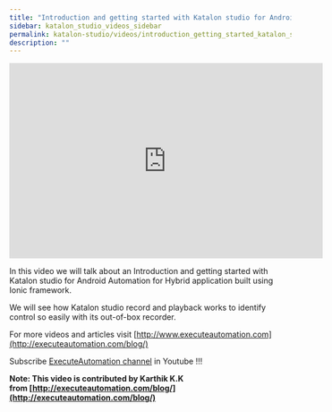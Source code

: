 ```yaml
---
title: "Introduction and getting started with Katalon studio for Android Automation"
sidebar: katalon_studio_videos_sidebar
permalink: katalon-studio/videos/introduction_getting_started_katalon_studio_android_automation.html
description: ""
---
```

<iframe src="https://www.youtube.com/embed/ej_xay0acDY?autoplay=1" width="560" height="349" frameborder="0" allowfullscreen="allowfullscreen">&nbsp;</iframe>

In this video we will talk about an Introduction and getting started with Katalon studio for Android Automation for Hybrid application built using Ionic framework.

We will see how Katalon studio record and playback works to identify control so easily with its out-of-box recorder.

For more videos and articles visit [http://www.executeautomation.com](http://executeautomation.com/blog/)

Subscribe [ExecuteAutomation channel](https://www.youtube.com/channel/UCO1aucBAJgFR8odzfXOZ5uw) in Youtube !!!

**Note: This video is contributed by Karthik K.K from [http://executeautomation.com/blog/](http://executeautomation.com/blog/)**